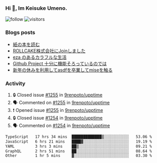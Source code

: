 ### Hi 👋, Im Keisuke Umeno.

<!--
**9renpoto/9renpoto** is a ✨ _special_ ✨ repository because its `README.md` (this file) appears on your GitHub profile.

Here are some ideas to get you started:

- 🔭 I’m currently working on ...
- 🌱 I’m currently learning ...
- 👯 I’m looking to collaborate on ...
- 🤔 I’m looking for help with ...
- 💬 Ask me about ...
- 📫 How to reach me: ...
- 😄 Pronouns: ...
- ⚡ Fun fact: ...
-->

![follow](https://img.shields.io/github/followers/9renpoto?label=Follow&style=social)
![visitors](https://komarev.com/ghpvc/?username=9renpoto&label=Profile%20views&color=0e75b6&style=flat)

### Blogs posts

<!-- BLOG-POST-LIST:START -->
- [紙の本を読む](https://9renpoto.win/entry/2024/02/25/reading-papar-book)
- [ROLLCAKE株式会社にJoinしました](https://9renpoto.win/entry/2024/02/11/join)
- [eza のあるカラフルな生活](https://9renpoto.win/entry/2024/02/01/eza)
- [Github Project 十分に機能そろっているのでは](https://9renpoto.win/entry/2024/01/14/gh-projects)
- [新年の休みを利用してasdfを卒業してmiseを触る](https://9renpoto.win/entry/2024/01/07/mise)
<!-- BLOG-POST-LIST:END -->

### Activity

<!--START_SECTION:activity-->
1. 🔒 Closed issue [#1255](https://github.com/9renpoto/upptime/issues/1255) in [9renpoto/upptime](https://github.com/9renpoto/upptime)
2. 🗣 Commented on [#1255](https://github.com/9renpoto/upptime/issues/1255#issuecomment-1963270484) in [9renpoto/upptime](https://github.com/9renpoto/upptime)
3. ❗ Opened issue [#1255](https://github.com/9renpoto/upptime/issues/1255) in [9renpoto/upptime](https://github.com/9renpoto/upptime)
4. 🔒 Closed issue [#1254](https://github.com/9renpoto/upptime/issues/1254) in [9renpoto/upptime](https://github.com/9renpoto/upptime)
5. 🗣 Commented on [#1254](https://github.com/9renpoto/upptime/issues/1254#issuecomment-1963235632) in [9renpoto/upptime](https://github.com/9renpoto/upptime)
<!--END_SECTION:activity-->

<!--START_SECTION:waka-->

```txt
TypeScript   17 hrs 34 mins  █████████████▒░░░░░░░░░░░   53.06 %
JavaScript   6 hrs 21 mins   ████▓░░░░░░░░░░░░░░░░░░░░   19.19 %
YAML         3 hrs 3 mins    ██▒░░░░░░░░░░░░░░░░░░░░░░   09.21 %
GraphQL      2 hrs 51 mins   ██░░░░░░░░░░░░░░░░░░░░░░░   08.64 %
Other        1 hr 5 mins     ▓░░░░░░░░░░░░░░░░░░░░░░░░   03.30 %
```

<!--END_SECTION:waka-->

